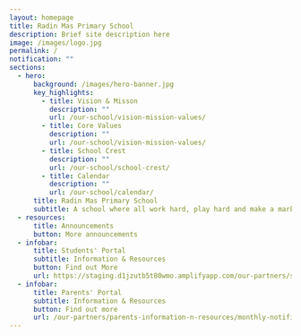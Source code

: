 ```yaml
---
layout: homepage
title: Radin Mas Primary School
description: Brief site description here
image: /images/logo.jpg
permalink: /
notification: ""
sections:
  - hero:
      background: /images/hero-banner.jpg
      key_highlights:
        - title: Vision & Misson
          description: ""
          url: /our-school/vision-mission-values/
        - title: Core Values
          description: ""
          url: /our-school/vision-mission-values/
        - title: School Crest
          description: ""
          url: /our-school/school-crest/
        - title: Calendar
          description: ""
          url: /our-school/calendar/
      title: Radin Mas Primary School
      subtitle: A school where all work hard, play hard and make a mark
  - resources:
      title: Announcements
      button: More announcements
  - infobar:
      title: Students' Portal
      subtitle: Information & Resources
      button: Find out More
      url: https://staging.d1jzutb5t80wmo.amplifyapp.com/our-partners/students-portal/
  - infobar:
      title: Parents' Portal
      subtitle: Information & Resources
      button: Find out more
      url: /our-partners/parents-information-n-resources/monthly-notifications/
---
```

